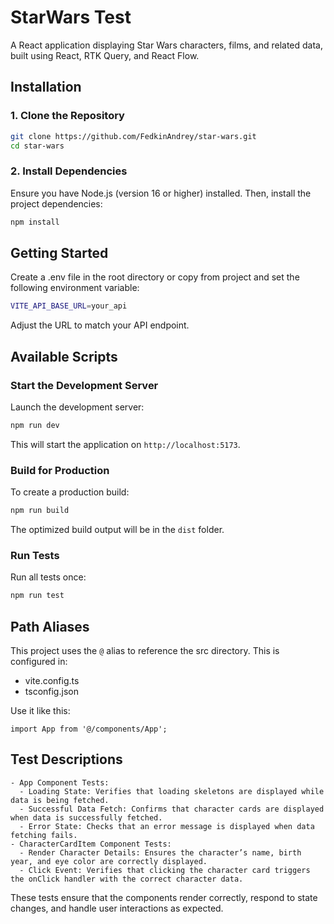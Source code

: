 # StarWars Test

A React application displaying Star Wars characters, films, and related data, built using React, RTK Query, and React Flow.

## Installation
### 1. Clone the Repository

```bash
git clone https://github.com/FedkinAndrey/star-wars.git
cd star-wars
```

### 2. Install Dependencies
Ensure you have Node.js (version 16 or higher) installed. Then, install the project dependencies:

```bash
npm install
```

## Getting Started
Create a .env file in the root directory or copy from project and set the following environment variable:

```bash
VITE_API_BASE_URL=your_api
```

Adjust the URL to match your API endpoint.

## Available Scripts
### Start the Development Server
Launch the development server:
```bash
npm run dev
```
This will start the application on `http://localhost:5173`.

### Build for Production
To create a production build:
```bash
npm run build
```
The optimized build output will be in the `dist` folder.

### Run Tests
Run all tests once:
```bash
npm run test
```

## Path Aliases
This project uses the `@` alias to reference the src directory. This is configured in:

- vite.config.ts
- tsconfig.json

Use it like this:
```tsx
import App from '@/components/App';
```

## Test Descriptions

```text
- App Component Tests:
  - Loading State: Verifies that loading skeletons are displayed while data is being fetched.
  - Successful Data Fetch: Confirms that character cards are displayed when data is successfully fetched.
  - Error State: Checks that an error message is displayed when data fetching fails.
- CharacterCardItem Component Tests:
  - Render Character Details: Ensures the character’s name, birth year, and eye color are correctly displayed.
  - Click Event: Verifies that clicking the character card triggers the onClick handler with the correct character data.
```
These tests ensure that the components render correctly, respond to state changes, and handle user interactions as expected.
